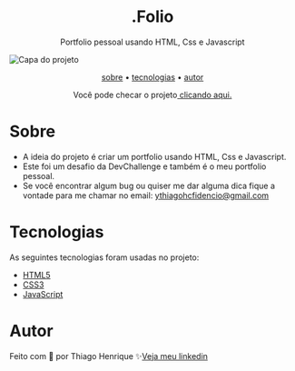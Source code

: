 <h1 align="center"> .Folio </h1>

<p align="center"> Portfolio pessoal usando HTML, Css e Javascript </p>

<img src="https://user-images.githubusercontent.com/92443688/186925800-cc59e8cd-2790-4129-8ff5-9ecd872a987b.jpg" alt="Capa do projeto">

<p align="center">
    <a href="#sobre">sobre</a> •
    <a href="#tecnologias">tecnologias</a> •
    <a href="#autor">autor</a> 
</p>


<p align="center">Você pode checar o projeto<a href="https://thiagohenrique.netlify.app/"> clicando aqui.</a></p>

# Sobre

- A ideia do projeto é criar um portfolio usando HTML, Css e Javascript.
- Este foi um desafio da DevChallenge e também é o meu portfolio pessoal.
- Se você encontrar algum bug ou quiser me dar alguma dica fique a vontade para me chamar no email: ythiagohcfidencio@gmail.com
 
# Tecnologias

As seguintes tecnologias foram usadas no projeto:

- <a href="https://developer.mozilla.org/pt-BR/docs/Web/HTML">HTML5</a>
- <a href="https://developer.mozilla.org/pt-BR/docs/Web/CSS">CSS3</a>
- <a href="https://developer.mozilla.org/pt-BR/docs/Web/JavaScript">JavaScript</a>

# Autor

Feito com 💜 por Thiago Henrique ✨<a href="https://www.linkedin.com/in/thiago-fid%C3%AAncio-a24578224/">Veja meu linkedin</a>
